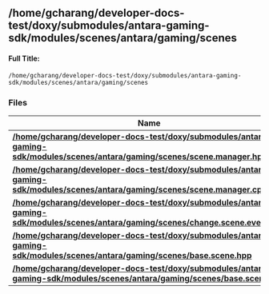 

## /home/gcharang/developer-docs-test/doxy/submodules/antara-gaming-sdk/modules/scenes/antara/gaming/scenes

#### Full Title:
```
/home/gcharang/developer-docs-test/doxy/submodules/antara-gaming-sdk/modules/scenes/antara/gaming/scenes
```






### Files

| Name           |
| -------------- |
| **[/home/gcharang/developer-docs-test/doxy/submodules/antara-gaming-sdk/modules/scenes/antara/gaming/scenes/scene.manager.hpp](Files/scene_8manager_8hpp.md#file-scene.manager.hpp)**  |
| **[/home/gcharang/developer-docs-test/doxy/submodules/antara-gaming-sdk/modules/scenes/antara/gaming/scenes/scene.manager.cpp](Files/scene_8manager_8cpp.md#file-scene.manager.cpp)**  |
| **[/home/gcharang/developer-docs-test/doxy/submodules/antara-gaming-sdk/modules/scenes/antara/gaming/scenes/change.scene.event.hpp](Files/change_8scene_8event_8hpp.md#file-change.scene.event.hpp)**  |
| **[/home/gcharang/developer-docs-test/doxy/submodules/antara-gaming-sdk/modules/scenes/antara/gaming/scenes/base.scene.hpp](Files/base_8scene_8hpp.md#file-base.scene.hpp)**  |
| **[/home/gcharang/developer-docs-test/doxy/submodules/antara-gaming-sdk/modules/scenes/antara/gaming/scenes/base.scene.cpp](Files/base_8scene_8cpp.md#file-base.scene.cpp)**  |





















